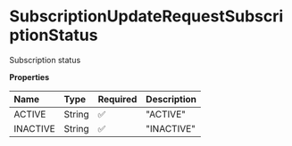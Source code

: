 # SubscriptionUpdateRequestSubscriptionStatus

Subscription status

**Properties**

| Name     | Type   | Required | Description |
| :------- | :----- | :------- | :---------- |
| ACTIVE   | String | ✅       | "ACTIVE"    |
| INACTIVE | String | ✅       | "INACTIVE"  |

<!-- This file was generated by liblab | https://liblab.com/ -->
